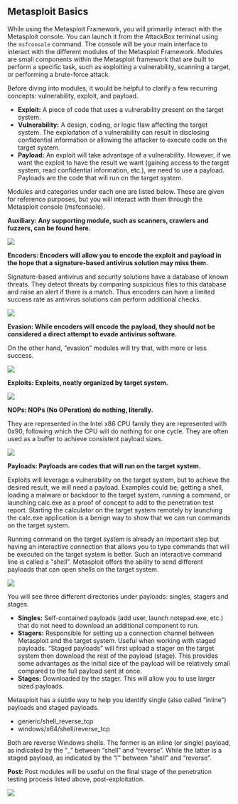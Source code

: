 
## Metasploit Basics

While using the Metasploit Framework, you will primarily interact with the Metasploit console. You can launch it from the AttackBox terminal using the `msfconsole` command. The console will be your main interface to interact with the different modules of the Metasploit Framework. Modules are small components within the Metasploit framework that are built to perform a specific task, such as exploiting a vulnerability, scanning a target, or performing a brute-force attack.  

Before diving into modules, it would be helpful to clarify a few recurring concepts: vulnerability, exploit, and payload.

-   **Exploit:** A piece of code that uses a vulnerability present on the target system.
-   **Vulnerability:** A design, coding, or logic flaw affecting the target system. The exploitation of a vulnerability can result in disclosing confidential information or allowing the attacker to execute code on the target system.
-   **Payload:** An exploit will take advantage of a vulnerability. However, if we want the exploit to have the result we want (gaining access to the target system, read confidential information, etc.), we need to use a payload. Payloads are the code that will run on the target system.

Modules and categories under each one are listed below. These are given for reference purposes, but you will interact with them through the Metasploit console (msfconsole).

**Auxiliary: Any supporting module, such as scanners, crawlers and fuzzers, can be found here.**

![](https://tryhackme-images.s3.amazonaws.com/user-uploads/603df7900d7b6f1dff18b0bd/room-content/aaeb4ff4aa7fc33289b2bb581d874f16.png)

**Encoders: Encoders will allow you to encode the exploit and payload in the hope that a signature-based antivirus solution may miss them.**

Signature-based antivirus and security solutions have a database of known threats. They detect threats by comparing suspicious files to this database and raise an alert if there is a match. Thus encoders can have a limited success rate as antivirus solutions can perform additional checks.  

![](https://tryhackme-images.s3.amazonaws.com/user-uploads/603df7900d7b6f1dff18b0bd/room-content/814490c07d05616009169c80cbb173a5.png)

**Evasion: While encoders will encode the payload, they should not be considered a direct attempt to evade antivirus software.**

On the other hand, “evasion” modules will try that, with more or less success.  

![](https://tryhackme-images.s3.amazonaws.com/user-uploads/603df7900d7b6f1dff18b0bd/room-content/fe66d8ad4c915fa496a20e6f6291a0ad.png)

**Exploits: Exploits, neatly organized by target system.**

![](https://tryhackme-images.s3.amazonaws.com/user-uploads/603df7900d7b6f1dff18b0bd/room-content/b940db3ff6ec430322206f2e161114fc.png)

**NOPs: NOPs (No OPeration) do nothing, literally.**

They are represented in the Intel x86 CPU family they are represented with 0x90, following which the CPU will do nothing for one cycle. They are often used as a buffer to achieve consistent payload sizes.

![](https://tryhackme-images.s3.amazonaws.com/user-uploads/603df7900d7b6f1dff18b0bd/room-content/71c6dee3ef13c5bc841aac92ce3253d7.png)

**Payloads: Payloads are codes that will run on the target system.**

Exploits will leverage a vulnerability on the target system, but to achieve the desired result, we will need a payload. Examples could be; getting a shell, loading a malware or backdoor to the target system, running a command, or launching calc.exe as a proof of concept to add to the penetration test report. Starting the calculator on the target system remotely by launching the calc.exe application is a benign way to show that we can run commands on the target system.

Running command on the target system is already an important step but having an interactive connection that allows you to type commands that will be executed on the target system is better. Such an interactive command line is called a "shell". Metasploit offers the ability to send different payloads that can open shells on the target system.

  
![](https://tryhackme-images.s3.amazonaws.com/user-uploads/603df7900d7b6f1dff18b0bd/room-content/a4c9a90b50c7c46a6c8c1a5f78500ad1.png)

You will see three different directories under payloads: singles, stagers and stages.

-   **Singles:** Self-contained payloads (add user, launch notepad.exe, etc.) that do not need to download an additional component to run.
-   **Stagers:** Responsible for setting up a connection channel between Metasploit and the target system. Useful when working with staged payloads. “Staged payloads” will first upload a stager on the target system then download the rest of the payload (stage). This provides some advantages as the initial size of the payload will be relatively small compared to the full payload sent at once.
-   **Stages:** Downloaded by the stager. This will allow you to use larger sized payloads.

Metasploit has a subtle way to help you identify single (also called “inline”) payloads and staged payloads.

-   generic/shell_reverse_tcp
-   windows/x64/shell/reverse_tcp

Both are reverse Windows shells. The former is an inline (or single) payload, as indicated by the “_” between “shell” and “reverse”. While the latter is a staged payload, as indicated by the “/” between “shell” and “reverse”.

**Post:** Post modules will be useful on the final stage of the penetration testing process listed above, post-exploitation.

![](https://tryhackme-images.s3.amazonaws.com/user-uploads/603df7900d7b6f1dff18b0bd/room-content/fa98b51a9b3862dc43eb0d3007057290.png)
